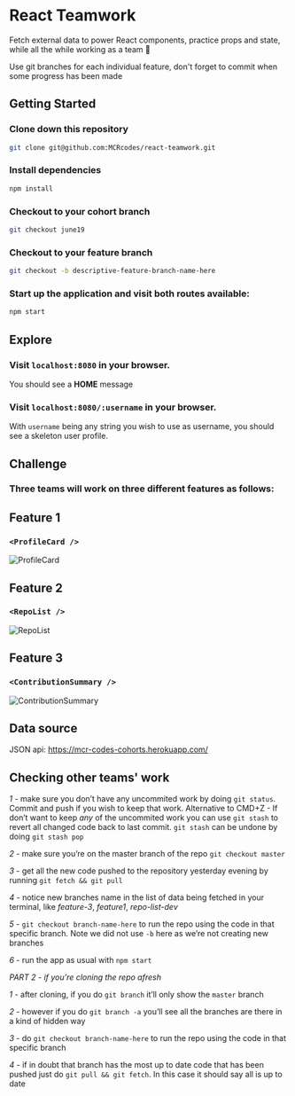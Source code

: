 # React Teamwork

Fetch external data to power React components, practice props and state, while all the while working as a team 💪

Use git branches for each individual feature, don't forget to commit when some progress has been made 

## Getting Started

### Clone down this repository

```bash
git clone git@github.com:MCRcodes/react-teamwork.git
```

### Install dependencies

```bash
npm install
```

### Checkout to your cohort branch

```bash
git checkout june19
```

### Checkout to your feature branch

```bash
git checkout -b descriptive-feature-branch-name-here
```

### Start up the application and visit both routes available:

```bash
npm start
```

## Explore

### Visit `localhost:8080` in your browser.

You should see a **HOME** message

### Visit `localhost:8080/:username` in your browser.

With `username` being any string you wish to use as username, you should see a skeleton user profile.  

## Challenge

### Three teams will work on three different features as follows:

## Feature 1

### `<ProfileCard />`

![ProfileCard](https://github.com/MCRcodes/react-teamwork/blob/master/public/img/profile-card.png?raw=true)

## Feature 2

### `<RepoList />`

![RepoList](
   https://github.com/MCRcodes/react-teamwork/blob/master/public/img/repo-list.png?raw=true
)

## Feature 3

### `<ContributionSummary />`

![ContributionSummary](https://github.com/MCRcodes/react-teamwork/blob/master/public/img/contribution-summary.png?raw=true)

## Data source

JSON api: https://mcr-codes-cohorts.herokuapp.com/

## Checking other teams' work

*1* - make sure you don’t have any uncommited work by doing `git status`. Commit and push if you wish to keep that work.
Alternative to CMD+Z - If don’t want to keep *any* of the uncommited work you can use `git stash` to revert all changed code back to last commit. `git stash` can be undone by doing `git stash pop`

*2* - make sure you’re on the master branch of the repo `git checkout master`

*3* - get all the new code pushed to the repository yesterday evening by running `git fetch && git pull`

*4* - notice new branches name in the list of data being fetched in your terminal, like  _feature-3_, _feature1_, _repo-list-dev_ 

*5* - `git checkout branch-name-here` to run the repo using the code in that specific branch. Note we did not use `-b` here as we’re not creating new branches

*6* - run the app as usual with `npm start`

*_PART 2 - if you’re cloning the repo afresh_*

*1* - after cloning, if you do `git branch` it’ll only show the `master` branch

*2* - however if you do `git branch -a` you’ll see all the branches are there in a kind of hidden way

*3* - do `git checkout branch-name-here` to run the repo using the code in  that specific branch

*4* - if in doubt that branch has the most up to date code that has been pushed just do `git pull && git fetch`. In this case it should say all is up to date
